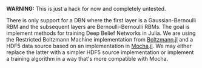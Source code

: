 **WARNING:** This is just a hack for now and completely untested. 

There is only support for a DBN where the first layer is a Gaussian-Bernoulli RBM and the subsequent layers are Bernoulli-Bernoulli RBMs. The goal is implement methods for training Deep Belief Networks in Julia. We are using the Restricted Boltzmann Machine implementation from [Boltzmann.jl](https://github.com/dfdx/Boltzmann.jl) and a HDF5 data source based on an implementation in [Mocha.jl](https://github.com/pluskid/Mocha.jl). We may either replace the latter with a simpler HDF5 source implementation or implement a training algorithm in a way that's more compatible with Mocha.
